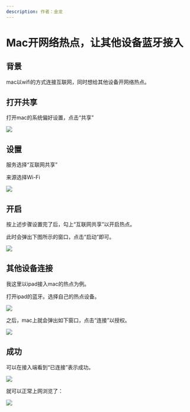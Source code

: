 ```yaml
---
description: 作者：金龙
---
```


# Mac开网络热点，让其他设备蓝牙接入

## 背景

mac以wifi的方式连接互联网，同时想给其他设备开网络热点。

## 打开共享

打开mac的系统偏好设置，点击“共享”

![](../../.gitbook/assets/image%20%2854%29.png)

## 设置

服务选择“互联网共享”

来源选择Wi-Fi

![](../../.gitbook/assets/image%20%2865%29.png)

## 开启

按上述步骤设置完了后，勾上“互联网共享”以开启热点。

此时会弹出下图所示的窗口，点击“启动”即可。

![](../../.gitbook/assets/image%20%2894%29.png)

## 其他设备连接

我这里以ipad接入mac的热点为例。

打开ipad的蓝牙。选择自己的热点设备。

![](../../.gitbook/assets/image%20%281%29.png)

之后，mac上就会弹出如下窗口，点击“连接”以授权。

![](../../.gitbook/assets/image%20%2820%29.png)

## 成功

可以在接入端看到“已连接”表示成功。

![](../../.gitbook/assets/image%20%2870%29.png)

就可以正常上网浏览了：

![](../../.gitbook/assets/image%20%2893%29.png)

